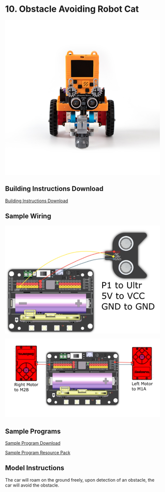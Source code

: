 # 10. Obstacle Avoiding Robot Cat

![](../../images/avoid1.jpg)

## Building Instructions Download

[Building Instructions Download](https://drive.google.com/drive/folders/16T0mfS0QbxXfHf4GvNz62Xd2x8dvOq4m?usp=sharing)

## Sample Wiring

![](../../images/avoid_wire.png)

![](../../images/trace_wire2.png)

## Sample Programs

[Sample Program Download](https://makecode.com/_eDEbk6C7yUjH)

[Sample Program Resource Pack](https://bit.ly/AIHealthCareSetHex)

## Model Instructions

The car will roam on the ground freely, upon detection of an obstacle, the car will avoid the obstacle.

